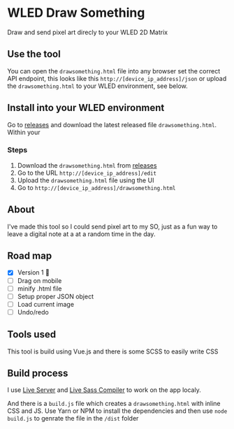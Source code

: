 # WLED Draw Something
Draw and send pixel art direcly to your WLED 2D Matrix 

## Use the tool
You can open the `drawsomething.html` file into any browser set the correct API endpoint, this looks like this `http://[device_ip_address]/json` or upload the `drawsomething.html` to your WLED environment, see below.

## Install into your WLED environment
Go to [releases](https://github.com/mvaneijgen/wled-draw-something/releases/) and download the latest released file `drawsomething.html`. Within your 

### Steps
1. Download the `drawsomething.html` from [releases](https://github.com/mvaneijgen/wled-draw-something/releases/) 
1. Go to the URL `http://[device_ip_address]/edit`
1. Upload the `drawsomething.html` file using the UI
1. Go to `http://[device_ip_address]/drawsomething.html`

## About
I've made this tool so I could send pixel art to my SO, just as a fun way to leave a digital note at a at a random time in the day.

## Road map
- [x] Version 1 🎉
- [ ] Drag on mobile
- [ ] minify .html file
- [ ] Setup proper JSON object
- [ ] Load current image
- [ ] Undo/redo

## Tools used
This tool is build using Vue.js and there is some SCSS to easily write CSS

## Build process
I use [Live Server](https://marketplace.visualstudio.com/items?itemName=ritwickdey.LiveServer) and [Live Sass Compiler](https://marketplace.visualstudio.com/items?itemName=glenn2223.live-sass) to work on the app localy.

And there is a `build.js` file which creates a `drawsomething.html` with inline CSS and JS. Use Yarn or NPM to install the dependencies and then use `node build.js` to genrate the file in the `/dist` folder
